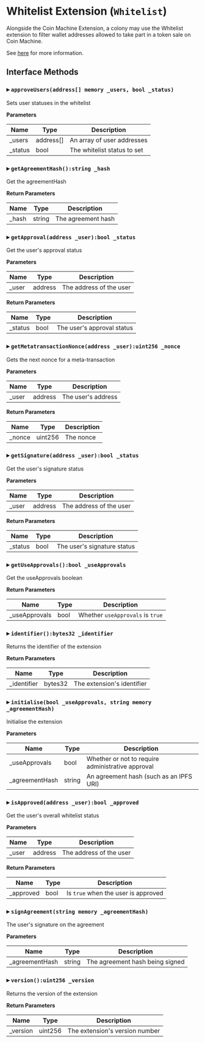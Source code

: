 # Whitelist Extension (`Whitelist`)

Alongside the Coin Machine Extension, a colony may use the Whitelist extension to filter wallet addresses allowed to take part in a token sale on Coin Machine.

See [here](https://colony.gitbook.io/colony/extensions/whitelist) for more information.

  
## Interface Methods

### ▸ `approveUsers(address[] memory _users, bool _status)`

Sets user statuses in the whitelist


**Parameters**

|Name|Type|Description|
|---|---|---|
|_users|address[]|An array of user addresses
|_status|bool|The whitelist status to set


### ▸ `getAgreementHash():string _hash`

Get the agreementHash



**Return Parameters**

|Name|Type|Description|
|---|---|---|
|_hash|string|The agreement hash

### ▸ `getApproval(address _user):bool _status`

Get the user's approval status


**Parameters**

|Name|Type|Description|
|---|---|---|
|_user|address|The address of the user

**Return Parameters**

|Name|Type|Description|
|---|---|---|
|_status|bool|The user's approval status

### ▸ `getMetatransactionNonce(address _user):uint256 _nonce`

Gets the next nonce for a meta-transaction


**Parameters**

|Name|Type|Description|
|---|---|---|
|_user|address|The user's address

**Return Parameters**

|Name|Type|Description|
|---|---|---|
|_nonce|uint256|The nonce

### ▸ `getSignature(address _user):bool _status`

Get the user's signature status


**Parameters**

|Name|Type|Description|
|---|---|---|
|_user|address|The address of the user

**Return Parameters**

|Name|Type|Description|
|---|---|---|
|_status|bool|The user's signature status

### ▸ `getUseApprovals():bool _useApprovals`

Get the useApprovals boolean



**Return Parameters**

|Name|Type|Description|
|---|---|---|
|_useApprovals|bool|Whether `useApprovals` is `true`

### ▸ `identifier():bytes32 _identifier`

Returns the identifier of the extension



**Return Parameters**

|Name|Type|Description|
|---|---|---|
|_identifier|bytes32|The extension's identifier

### ▸ `initialise(bool _useApprovals, string memory _agreementHash)`

Initialise the extension


**Parameters**

|Name|Type|Description|
|---|---|---|
|_useApprovals|bool|Whether or not to require administrative approval
|_agreementHash|string|An agreement hash (such as an IPFS URI)


### ▸ `isApproved(address _user):bool _approved`

Get the user's overall whitelist status


**Parameters**

|Name|Type|Description|
|---|---|---|
|_user|address|The address of the user

**Return Parameters**

|Name|Type|Description|
|---|---|---|
|_approved|bool|Is `true` when the user is approved

### ▸ `signAgreement(string memory _agreementHash)`

The user's signature on the agreement


**Parameters**

|Name|Type|Description|
|---|---|---|
|_agreementHash|string|The agreement hash being signed


### ▸ `version():uint256 _version`

Returns the version of the extension



**Return Parameters**

|Name|Type|Description|
|---|---|---|
|_version|uint256|The extension's version number